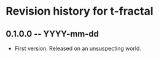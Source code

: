 # Revision history for t-fractal

## 0.1.0.0  -- YYYY-mm-dd

* First version. Released on an unsuspecting world.
